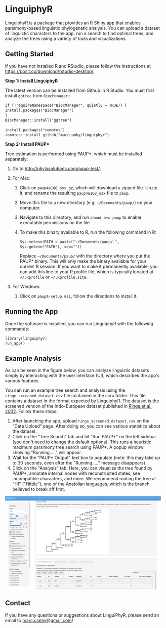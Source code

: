 # LinguiphyR

LinguiphyR is a package that provides an R Shiny app that enables parsimony-based linguistic phylogenetic analysis. You can upload a 
dataset of linguistic characters to the app, run a search to find optimal trees, and analyze the trees using a variety of tools
and visualizations.

## Getting Started

If you have not installed R and RStudio, please follow the instructions at https://posit.co/download/rstudio-desktop/.

**Step 1: Install LinguiphyR**

The latest version can be installed from Github in R Studio. You must first install `ggtree` from `BiocManager`.:

```
if (!requireNamespace("BiocManager", quietly = TRUE)) {
install.packages("BiocManager")
}
BiocManager::install("ggtree")

install.packages("remotes")
remotes::install_github("marccanby/linguiphyr")
```

**Step 2: Install PAUP\***

Tree estimation is performed using PAUP\*, which must be installed separately: 

1. Go to http://phylosolutions.com/paup-test/.

2. For Mac:
     1. Click on `paup4a168_osx.gz`, which will download a zipped file. Unzip it, and rename the resulting `paup4a168_osx` file to `paup`.
       
     2. Move this file to a new directory (e.g. `~/Documents/paup/`) on your computer.

     3. Navigate to this directory, and run <code>chmod a+x paup</code> to enable executable permissions on the file.

     4. To make this binary available to R, run the following command in R:

        ```
        Sys.setenv(PATH = paste("~/Documents/paup/:", Sys.getenv("PATH"), sep=""))
        ```
        Replace `~/Documents/paup/` with the directory where you put the PAUP* binary.
This will only make the binary available for your current R session. If you want to make it permanently available, you can add this line to your R profile file, 
which is typically located at `~/.Rprofile` or `~/.Rprofile.site`.

3. For Windows:

     1. Click on `paup4-setup.msi`, follow the directions to install it.

## Running the App

Once the software is installed, you can run LinguiphyR with the following commands:

```
library(linguiphyr)
run_app()
```

## Example Analysis

As can be seen in the figure below, you can analyze linguistic datasets simply by interacting with the user interface (UI), which describes the app's various features.

You can run an example tree search and analysis using the `ringe_screened_dataset.csv` file contained in the `data` folder. 
This file contains a dataset in the format expected by LinguiphyR. 
The dataset is the screened version of the Indo-European dataset published in [Ringe et al., 2002](https://onlinelibrary.wiley.com/doi/abs/10.1111/1467-968X.00091).
Follow these steps:
1. After launching the app, upload `ringe_screened_dataset.csv` on the "Data Upload" page. After doing so, you can see various statistics about the dataset.
2. Click on the "Tree Search" tab and hit "Run PAUP\*" on the left sidebar (you don't need to change the default options). This runs a heuristic maximum parsimony tree search using PAUP\*. A popup window showing "Running....." will appear.
3. Wait for the "PAUP\* Output" text box to populate (note: this may take up to 30 seconds, even after the "Running....." message disappears).
4. Click on the "Analysis" tab. Here, you can visualize the tree found by PAUP\*, annotate internal nodes with reconstructed states, see incompatible characters, and more. We recommend rooting the tree at "HI" ("Hittite"), one of the Anatolian languages, which is the branch believed to break off first.

![Analysis page of LinguiphyR.\label{fig:example}](paper/figure.png)

## Contact

If you have any questions or suggestions about LinguiPhyR, please send an email to marc.canby@gmail.com!
